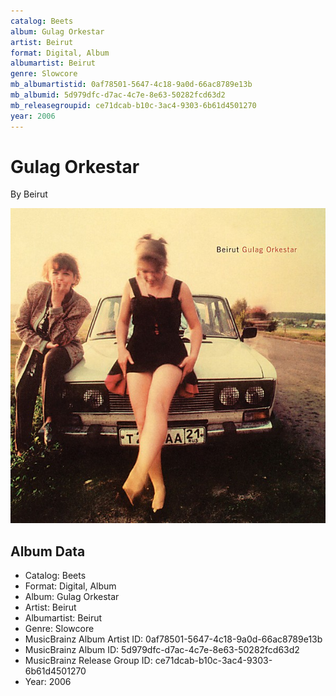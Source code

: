 ```yaml
---
catalog: Beets
album: Gulag Orkestar
artist: Beirut
format: Digital, Album
albumartist: Beirut
genre: Slowcore
mb_albumartistid: 0af78501-5647-4c18-9a0d-66ac8789e13b
mb_albumid: 5d979dfc-d7ac-4c7e-8e63-50282fcd63d2
mb_releasegroupid: ce71dcab-b10c-3ac4-9303-6b61d4501270
year: 2006
---
```


# Gulag Orkestar

By Beirut

![](../../assets/beetscovers/Beirut-Gulag_Orkestar.jpg)

## Album Data

- Catalog: Beets
- Format: Digital, Album
- Album: Gulag Orkestar
- Artist: Beirut
- Albumartist: Beirut
- Genre: Slowcore
- MusicBrainz Album Artist ID: 0af78501-5647-4c18-9a0d-66ac8789e13b
- MusicBrainz Album ID: 5d979dfc-d7ac-4c7e-8e63-50282fcd63d2
- MusicBrainz Release Group ID: ce71dcab-b10c-3ac4-9303-6b61d4501270
- Year: 2006

